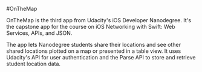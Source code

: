 #OnTheMap

OnTheMap is the third app from Udacity's iOS Developer Nanodegree. It's the capstone app for the course on iOS Networking with Swift: Web Services, APIs, and JSON.

The app lets Nanodegree students share their locations and see other shared locations plotted on a map or presented in a table view. It uses Udacity's API for user authentication and the Parse API to store and retrieve student location data.


